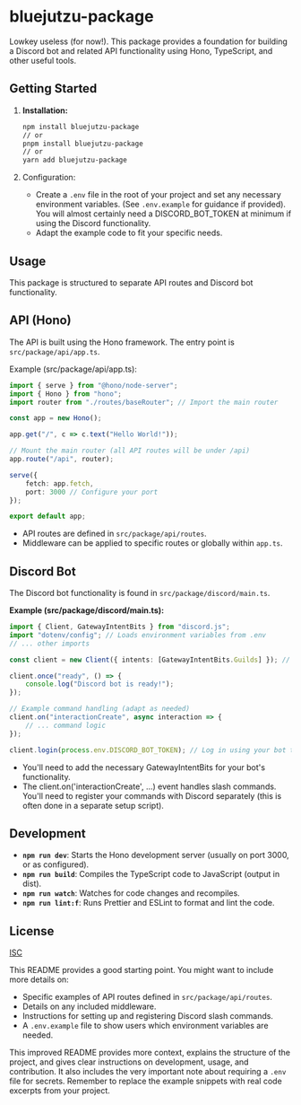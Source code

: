 # bluejutzu-package

Lowkey useless (for now!). This package provides a foundation for building a Discord bot and related API functionality using Hono, TypeScript, and other useful tools.

## Getting Started

1. **Installation:**

    ```bash
    npm install bluejutzu-package
    // or
    pnpm install bluejutzu-package
    // or
    yarn add bluejutzu-package
    ```

2. Configuration:
    - Create a `.env` file in the root of your project and set any necessary environment variables. (See `.env.example` for guidance if provided). You will almost certainly need a DISCORD_BOT_TOKEN at minimum if using the Discord functionality.
    - Adapt the example code to fit your specific needs.

## Usage

This package is structured to separate API routes and Discord bot functionality.

## API (Hono)

The API is built using the Hono framework. The entry point is `src/package/api/app.ts`.

Example (src/package/api/app.ts):

```ts
import { serve } from "@hono/node-server";
import { Hono } from "hono";
import router from "./routes/baseRouter"; // Import the main router

const app = new Hono();

app.get("/", c => c.text("Hello World!"));

// Mount the main router (all API routes will be under /api)
app.route("/api", router);

serve({
    fetch: app.fetch,
    port: 3000 // Configure your port
});

export default app;
```

-   API routes are defined in `src/package/api/routes`.
-   Middleware can be applied to specific routes or globally within `app.ts`.

## Discord Bot

The Discord bot functionality is found in `src/package/discord/main.ts`.

**Example (src/package/discord/main.ts):**

```ts
import { Client, GatewayIntentBits } from "discord.js";
import "dotenv/config"; // Loads environment variables from .env
// ... other imports

const client = new Client({ intents: [GatewayIntentBits.Guilds] }); // Add necessary intents

client.once("ready", () => {
    console.log("Discord bot is ready!");
});

// Example command handling (adapt as needed)
client.on("interactionCreate", async interaction => {
    // ... command logic
});

client.login(process.env.DISCORD_BOT_TOKEN); // Log in using your bot token.
```

-   You'll need to add the necessary GatewayIntentBits for your bot's functionality.
-   The client.on('interactionCreate', ...) event handles slash commands. You'll need to register your commands with Discord separately (this is often done in a separate setup script).

## Development

-   **`npm run dev`**: Starts the Hono development server (usually on port 3000, or as configured).
-   **`npm run build`**: Compiles the TypeScript code to JavaScript (output in dist).
-   **`npm run watch`**: Watches for code changes and recompiles.
-   **`npm run lint:f`**: Runs Prettier and ESLint to format and lint the code.

## License

[ISC](./LICENSE)

This README provides a good starting point. You might want to include more details on:

-   Specific examples of API routes defined in `src/package/api/routes`.
-   Details on any included middleware.
-   Instructions for setting up and registering Discord slash commands.
-   A `.env.example` file to show users which environment variables are needed.

This improved README provides more context, explains the structure of the project, and gives clear instructions on development, usage, and contribution. It also includes the very important note about requiring a `.env` file for secrets. Remember to replace the example snippets with real code excerpts from your project.
